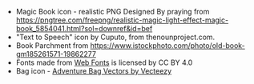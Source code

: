 - Magic Book icon - realistic PNG Designed By praying from https://pngtree.com/freepng/realistic-magic-light-effect-magic-book_5854041.html?sol=downref&id=bef
- "Text to Speech" icon by Cuputo, from thenounproject.com.
- Book Parchment from https://www.istockphoto.com/photo/old-book-gm185261571-19862277 
- <div>Fonts made from <a href="http://www.onlinewebfonts.com">Web Fonts</a> is licensed by CC BY 4.0</div>
- Bag icon - <a href="https://www.vecteezy.com/free-vector/adventure-bag">Adventure Bag Vectors by Vecteezy</a>